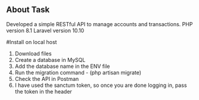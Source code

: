 
## About Task
Developed a simple RESTful API to manage accounts and transactions.
PHP version 8.1
Laravel version 10.10

#Install on local host
1. Download files
2. Create a database in MySQL
3. Add the database name in the ENV file
4. Run the migration command - (php artisan migrate)
5. Check the API in Postman
6. I have used the sanctum token, so once you are done logging in, pass the token in the header
